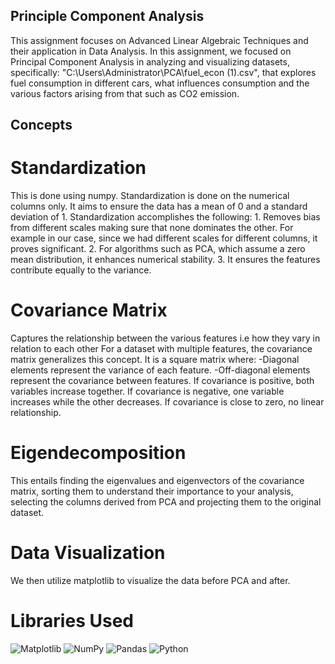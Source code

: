 ## Principle Component Analysis
This assignment focuses on Advanced Linear Algebraic Techniques and their application in Data Analysis. In this assignment, we focused on Principal Component Analysis in analyzing and visualizing datasets, specifically: "C:\Users\Administrator\PCA\fuel_econ (1).csv", that explores fuel consumption in different cars, what influences consumption and the various factors arising from that such as CO2 emission.

## Concepts
# Standardization
This is done using numpy. Standardization is done on the numerical columns only. It aims to ensure the data has a mean of 0 and a standard deviation of 1.
Standardization accomplishes the following:
    1. Removes bias from different scales making sure that none dominates the other. For example in our case, since we had different scales for different columns, it proves significant.
    2. For algorithms such as PCA, which assume a zero mean distribution, it enhances numerical stability.
    3. It ensures the features contribute equally to the variance.

# Covariance Matrix
Captures the relationship between the various features i.e how they vary in relation to each other
For a dataset with multiple features, the covariance matrix generalizes this concept. It is a square matrix where:
    -Diagonal elements represent the variance of each feature.
    -Off-diagonal elements represent the covariance between features.
If covariance is positive, both variables increase together.
If covariance is negative, one variable increases while the other decreases.
If covariance is close to zero, no linear relationship.

# Eigendecomposition
This entails finding the eigenvalues and eigenvectors of the covariance matrix, sorting them to understand their importance to your analysis, selecting the columns derived from PCA and projecting them to the original dataset. 

# Data Visualization
We then utilize matplotlib to visualize the data before PCA and after.

# Libraries Used

![Matplotlib](https://img.shields.io/badge/Matplotlib-%23ffffff.svg?style=plastic&logo=Matplotlib&logoColor=black) 
![NumPy](https://img.shields.io/badge/numpy-%23013243.svg?style=plastic&logo=numpy&logoColor=white) 
![Pandas](https://img.shields.io/badge/pandas-%23150458.svg?style=plastic&logo=pandas&logoColor=white)
![Python](https://img.shields.io/badge/python-3670A0?style=plastic&logo=python&logoColor=ffdd54)

